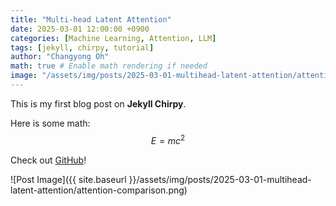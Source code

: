```yaml
---
title: "Multi-head Latent Attention"
date: 2025-03-01 12:00:00 +0900
categories: [Machine Learning, Attention, LLM]
tags: [jekyll, chirpy, tutorial]
author: "Changyong Oh"
math: true # Enable math rendering if needed
image: "/assets/img/posts/2025-03-01-multihead-latent-attention/attention-comparison.png"  # Featured image (optional)
---
```


This is my first blog post on **Jekyll Chirpy**.

Here is some math:  
$$
E = mc^2
$$

Check out [GitHub](https://github.com/)!


![Post Image]({{ site.baseurl }}/assets/img/posts/2025-03-01-multihead-latent-attention/attention-comparison.png)